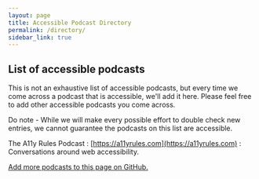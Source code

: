 ```yaml
---
layout: page
title: Accessible Podcast Directory
permalink: /directory/
sidebar_link: true
---
```


## List of accessible podcasts

This is not an exhaustive list of accessible podcasts, but every time we come across a podcast that is accessible, we'll add it here. Please feel free to add other accessible podcasts you come across. 

Do note - While we will make every possible effort to double check new entries, we cannot guarantee the podcasts on this list are accessible.

The A11y Rules Podcast
: [https://a11yrules.com](https://a11yrules.com)
: Conversations around web accessibility.

[Add more podcasts to this page on GitHub.](https://github.com/podcast-accessibility/podcast-accessibility.github.io/edit/master/{{page.path}})